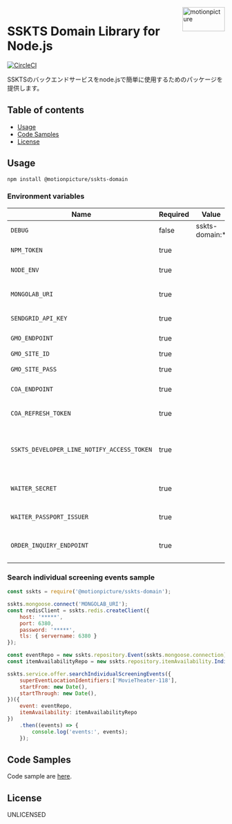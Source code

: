 <img src="https://motionpicture.jp/images/common/logo_01.svg" alt="motionpicture" title="motionpicture" align="right" height="56" width="98"/>

# SSKTS Domain Library for Node.js

[![CircleCI](https://circleci.com/gh/motionpicture/sskts-domain.svg?style=svg&circle-token=26025d5a2df8ffd61173c72bbc1257fc6a2ad66d)](https://circleci.com/gh/motionpicture/sskts-domain)

SSKTSのバックエンドサービスをnode.jsで簡単に使用するためのパッケージを提供します。

## Table of contents

* [Usage](#usage)
* [Code Samples](#code-samples)
* [License](#license)

## Usage

```shell
npm install @motionpicture/sskts-domain
```

### Environment variables

| Name                                       | Required | Value          | Purpose                |
|--------------------------------------------|----------|----------------|------------------------|
| `DEBUG`                                    | false    | sskts-domain:* | Debug                  |
| `NPM_TOKEN`                                | true     |                | NPM auth token         |
| `NODE_ENV`                                 | true     |                | environment name       |
| `MONGOLAB_URI`                             | true     |                | MongoDB connection URI |
| `SENDGRID_API_KEY`                         | true     |                | SendGrid API Key       |
| `GMO_ENDPOINT`                             | true     |                | GMO API endpoint       |
| `GMO_SITE_ID`                              | true     |                | GMO SiteID             |
| `GMO_SITE_PASS`                            | true     |                | GMO SitePass           |
| `COA_ENDPOINT`                             | true     |                | COA API endpoint       |
| `COA_REFRESH_TOKEN`                        | true     |                | COA API refresh token  |
| `SSKTS_DEVELOPER_LINE_NOTIFY_ACCESS_TOKEN` | true     |                | 開発者通知用LINEアクセストークン     |
| `WAITER_SECRET`                            | true     |                | WAITER許可証トークン秘密鍵       |
| `WAITER_PASSPORT_ISSUER`                   | true     |                | WAITER許可証発行者           |
| `ORDER_INQUIRY_ENDPOINT`                   | true     |                | 注文照会エンドポイント            |

### Search individual screening events sample

```js
const sskts = require('@motionpicture/sskts-domain');

sskts.mongoose.connect('MONGOLAB_URI');
const redisClient = sskts.redis.createClient({
    host: '*****',
    port: 6380,
    password: '*****',
    tls: { servername: 6380 }
});

const eventRepo = new sskts.repository.Event(sskts.mongoose.connection);
const itemAvailabilityRepo = new sskts.repository.itemAvailability.IndividualScreeningEvent(redisClient);

sskts.service.offer.searchIndividualScreeningEvents({
    superEventLocationIdentifiers:['MovieTheater-118'],
    startFrom: new Date(),
    startThrough: new Date(),
})({
    event: eventRepo,
    itemAvailability: itemAvailabilityRepo
})
    .then((events) => {
        console.log('events:', events);
    });
```

## Code Samples

Code sample are [here](https://github.com/motionpicture/sskts-domain/tree/master/example).

## License

UNLICENSED
